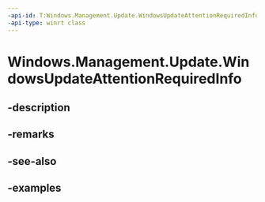 ```yaml
---
-api-id: T:Windows.Management.Update.WindowsUpdateAttentionRequiredInfo
-api-type: winrt class
---
```


# Windows.Management.Update.WindowsUpdateAttentionRequiredInfo

<!--
public sealed class WindowsUpdateAttentionRequiredInfo
-->


## -description

## -remarks

## -see-also

## -examples


